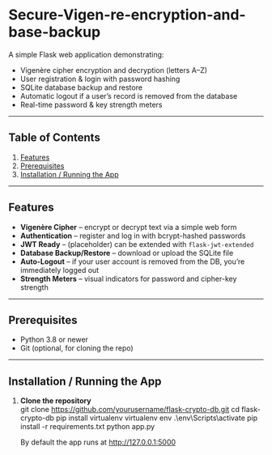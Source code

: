 # Secure-Vigen-re-encryption-and-base-backup
A simple Flask web application demonstrating:

- Vigenère cipher encryption and decryption (letters A–Z)  
- User registration & login with password hashing  
- SQLite database backup and restore  
- Automatic logout if a user’s record is removed from the database  
- Real-time password & key strength meters  

---

## Table of Contents

1. [Features](#features)  
2. [Prerequisites](#prerequisites)  
3. [Installation / Running the App](#installation)  

---

## Features

- **Vigenère Cipher** – encrypt or decrypt text via a simple web form  
- **Authentication** – register and log in with bcrypt-hashed passwords  
- **JWT Ready** – (placeholder) can be extended with `flask-jwt-extended`  
- **Database Backup/Restore** – download or upload the SQLite file  
- **Auto-Logout** – if your user account is removed from the DB, you’re immediately logged out  
- **Strength Meters** – visual indicators for password and cipher-key strength  

---

## Prerequisites

- Python 3.8 or newer  
- Git (optional, for cloning the repo)  

---

## Installation / Running the App

1. **Clone the repository**  
   git clone https://github.com/yourusername/flask-crypto-db.git
   cd flask-crypto-db
   pip install virtualenv
   virtualenv env
   .\env\Scripts\activate
   pip install -r requirements.txt
   python app.py

   By default the app runs at http://127.0.0.1:5000
